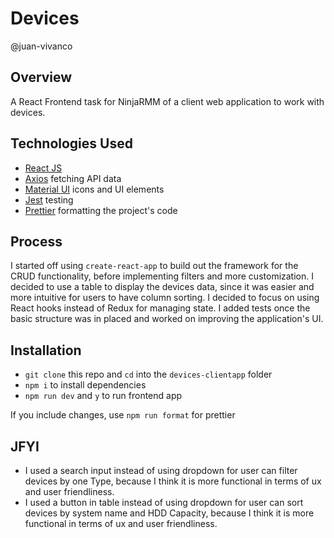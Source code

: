 # Devices

@juan-vivanco

## Overview

A React Frontend task for NinjaRMM of a client web application to work with devices.

## Technologies Used

- [React JS](https://reactjs.org/)
- [Axios](https://github.com/axios/axios) fetching API data
- [Material UI](https://material-ui.com/) icons and UI elements
- [Jest](https://jestjs.io/) testing
- [Prettier](https://prettier.io/) formatting the project's code

## Process

I started off using `create-react-app` to build out the framework for the CRUD functionality, before implementing filters and more customization. I decided to use a table to display the devices data, since it was easier and more intuitive for users to have column sorting. I decided to focus on using React hooks instead of Redux for managing state. I added tests once the basic structure was in placed and worked on improving the application's UI.

## Installation

- `git clone` this repo and `cd` into the `devices-clientapp` folder
- `npm i` to install dependencies
- `npm run dev` and `y` to run frontend app

If you include changes, use `npm run format` for prettier

## JFYI

- I used a search input instead of using dropdown for user can filter devices by one Type, because I think it is more functional in terms of ux and user friendliness.
- I used a button in table instead of using dropdown for user can sort devices by system name and HDD Capacity, because I think it is more functional in terms of ux and user friendliness. 
